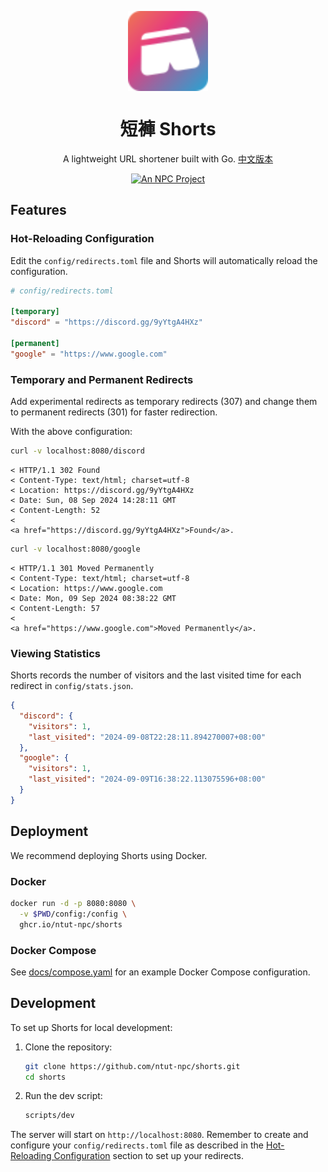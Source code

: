 <p align="center">
  <img src="docs/shorts.svg" alt="Shorts Logo" align="center" width="128" height="128">
</p>

<h1 align="center">短褲 Shorts</h1>

<p align="center">
  A lightweight URL shortener built with Go.
  <a href="README.zh.md">中文版本</a>
</p>

<p align="center">
  <a href="https://ntut.club">
    <img
      alt="An NPC Project"
      src="https://img.shields.io/badge/An_NPC_Project-333?logo=data%3Aimage%2Fsvg%2Bxml%3Bbase64%2CPHN2ZyB4bWxucz0iaHR0cDovL3d3dy53My5vcmcvMjAwMC9zdmciIHZpZXdCb3g9IjAgMCAzMiAzMiIgZmlsbD0iI2ZmZiI%2BPHBhdGggZD0iTTQgNHYyNGw4LTggMTYgOFY0bC04IDh6Ii8%2BPC9zdmc%2B"
    >
  </a>
</p>

## Features

### Hot-Reloading Configuration

Edit the `config/redirects.toml` file and Shorts will automatically reload the configuration.

```toml
# config/redirects.toml

[temporary]
"discord" = "https://discord.gg/9yYtgA4HXz"

[permanent]
"google" = "https://www.google.com"
```

### Temporary and Permanent Redirects

Add experimental redirects as temporary redirects (307) and change them to permanent redirects (301) for faster redirection.

With the above configuration:

```sh
curl -v localhost:8080/discord
```

```text
< HTTP/1.1 302 Found
< Content-Type: text/html; charset=utf-8
< Location: https://discord.gg/9yYtgA4HXz
< Date: Sun, 08 Sep 2024 14:28:11 GMT
< Content-Length: 52
< 
<a href="https://discord.gg/9yYtgA4HXz">Found</a>.
```

```sh
curl -v localhost:8080/google
```

```text
< HTTP/1.1 301 Moved Permanently
< Content-Type: text/html; charset=utf-8
< Location: https://www.google.com
< Date: Mon, 09 Sep 2024 08:38:22 GMT
< Content-Length: 57
< 
<a href="https://www.google.com">Moved Permanently</a>.
```

### Viewing Statistics

Shorts records the number of visitors and the last visited time for each redirect in `config/stats.json`.

```json
{
  "discord": {
    "visitors": 1,
    "last_visited": "2024-09-08T22:28:11.894270007+08:00"
  },
  "google": {
    "visitors": 1,
    "last_visited": "2024-09-09T16:38:22.113075596+08:00"
  }
}
```

## Deployment

We recommend deploying Shorts using Docker.

### Docker

```sh
docker run -d -p 8080:8080 \
  -v $PWD/config:/config \
  ghcr.io/ntut-npc/shorts
```

### Docker Compose

See [docs/compose.yaml](docs/compose.yaml) for an example Docker Compose configuration.

## Development

To set up Shorts for local development:

1. Clone the repository:

    ```sh
    git clone https://github.com/ntut-npc/shorts.git
    cd shorts
    ```

2. Run the dev script:

    ```sh
    scripts/dev
    ```

The server will start on `http://localhost:8080`. Remember to create and configure your `config/redirects.toml` file as described in the [Hot-Reloading Configuration](#hot-reloading-configuration) section to set up your redirects.
